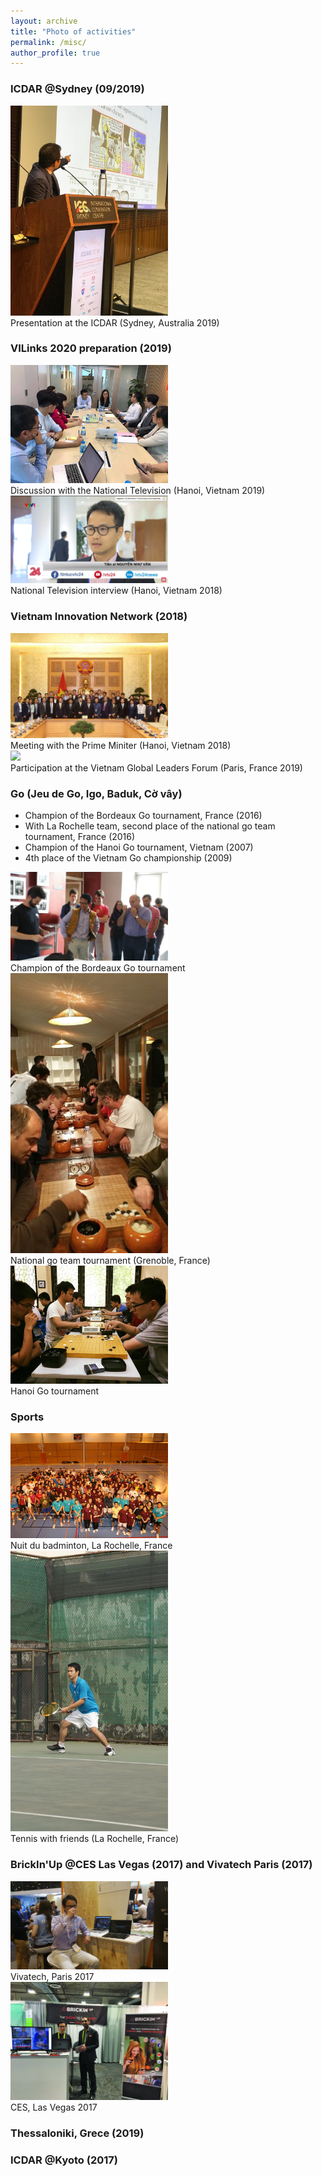 ```yaml
---
layout: archive
title: "Photo of activities"
permalink: /misc/
author_profile: true
---
```



### ICDAR @Sydney (09/2019)

<a href='https://www.vietnaminnovationlinks.org'><img src='/images/icdar2019_01.jpg' width="50%"></a>
<br/>
Presentation at the ICDAR (Sydney, Australia 2019)

### VILinks 2020 preparation (2019)

<a href='https://www.vietnaminnovationlinks.org'><img src='/images/vilink_02.jpg' width="50%"></a>
<br/>
Discussion with the National Television (Hanoi, Vietnam 2019)
<br/>
<a href='https://www.youtube.com/watch?v=C1rNGzaGSfA&feature=youtu.be&t=35'><img src='/images/vtv_van.jpg' width="50%"></a>
<br/>
National Television interview (Hanoi, Vietnam 2018)

### Vietnam Innovation Network (2018)

<img src='/images/vin_01.jpg' width="50%"><br/>
Meeting with the Prime Miniter (Hanoi, Vietnam 2018)
<br/>
<img src='/images/vglf_03.jpg' width="50%">
<br/>
Participation at the Vietnam Global Leaders Forum (Paris, France 2019)

### Go (Jeu de Go, Igo, Baduk, Cờ vây)

+ Champion of the Bordeaux Go tournament, France (2016)
+ With La Rochelle team, second place of the national go team tournament, France (2016)
+ Champion of the Hanoi Go tournament, Vietnam (2007)
+ 4th place of the Vietnam Go championship (2009)

<img src='/images/go_bordeaux_champion.jpg' width="50%">
<br/>
Champion of the Bordeaux Go tournament
<br/>
<img src='/images/team_go_second.jpg' width="50%">
<br/>
National go team tournament (Grenoble, France)
<br/>
<img src='/images/go_hanoi_2015.jpg' width="50%">
<br/>
Hanoi Go tournament 

### Sports

<img src='/images/badminton_01.jpg' width="50%">
<br/>
Nuit du badminton, La Rochelle, France
<br/>
<img src='/images/tennis_01.jpg' width="50%">
<br/>
Tennis with friends (La Rochelle, France)

### BrickIn'Up @CES Las Vegas (2017) and Vivatech Paris (2017)

<img src='/images/viva_bup_02.jpg' width="50%">
<br/>
Vivatech, Paris 2017
<br/>
<img src='/images/ces_bup.jpg' width="50%">
<br/>
CES, Las Vegas 2017

### Thessaloniki, Grece (2019)

### ICDAR @Kyoto (2017)